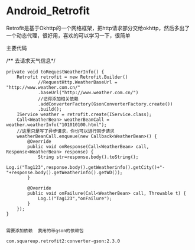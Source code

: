 # Android_Retrofit
Retrofit是基于Okhttp的一个网络框架，把http请求部分交给okhttp，然后多出了一个动态代理，很好用，喜欢的可以学习一下，很简单

主要代码

 /** 去请求天气信息*/
 
 
 
    private void toRequestWeatherInfo() {
        Retrofit retrofit = new Retrofit.Builder()
                //RequestHttp.WeatherBaseUrl = "http://www.weather.com.cn/"
                .baseUrl("http://www.weather.com.cn/")
                //记得添加相关依赖
                .addConverterFactory(GsonConverterFactory.create())
                .build();
        IService weather = retrofit.create(IService.class);
        Call<WeatherBean> weatherBeanCall = weather.weatherInfo("101010100.html");
        //这里只是写了异步请求，你也可以进行同步请求
        weatherBeanCall.enqueue(new Callback<WeatherBean>() {
            @Override
            public void onResponse(Call<WeatherBean> call, Response<WeatherBean> response) {
                String str=response.body().toString();
                Log.i("Tag123",response.body().getWeatherinfo().getCity()+"-"+response.body().getWeatherinfo().getWD());
            }

            @Override
            public void onFailure(Call<WeatherBean> call, Throwable t) {
                Log.i("Tag123","onFailure");
            }
        });
    }
    
    
    需要添加依赖  我用的带gson的依赖包
    
    com.squareup.retrofit2:converter-gson:2.3.0
    
